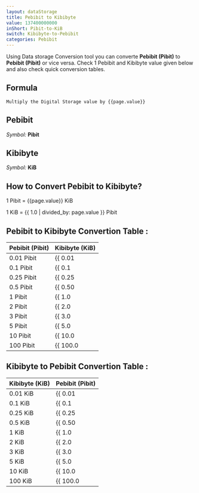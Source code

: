```yaml
---
layout: dataStorage
title: Pebibit to Kibibyte
value: 137400000000
inShort: Pibit-to-KiB
switch: Kibibyte-to-Pebibit
categories: Pebibit
---
```


Using Data storage Conversion tool you can converte **Pebibit (Pibit)** to **Pebibit (Pibit)** or vice versa. Check 1 Pebibit and Kibibyte value given below and also check quick conversion tables.

## Formula
`Multiply the Digital Storage value by {{page.value}}`

## Pebibit
*Symbol:* **Pibit**

## Kibibyte
*Symbol:* **KiB**

## How to Convert Pebibit to Kibibyte?

1 Pibit = {{page.value}} KiB

1 KiB = {{ 1.0 | divided_by: page.value }} Pibit


## Pebibit to Kibibyte Convertion Table :

| Pebibit (Pibit) | Kibibyte (KiB) |
| ---- | ---- |
| 0.01 Pibit | {{ 0.01 | times: page.value }} KiB |
| 0.1 Pibit | {{ 0.1 | times: page.value }} KiB |
| 0.25 Pibit | {{ 0.25 | times: page.value }} KiB |
| 0.5 Pibit | {{ 0.50 | times: page.value }} KiB |
| 1 Pibit | {{ 1.0 | times: page.value }} KiB |
| 2 Pibit | {{ 2.0 | times: page.value }} KiB |
| 3 Pibit | {{ 3.0 | times: page.value }} KiB |
| 5 Pibit | {{ 5.0 | times: page.value }} KiB |
| 10 Pibit | {{ 10.0 | times: page.value }} KiB |
| 100 Pibit | {{ 100.0 | times: page.value }} KiB |

## Kibibyte to Pebibit Convertion Table :

| Kibibyte (KiB) | Pebibit (Pibit) |
| ---- | ---- |
| 0.01 KiB | {{ 0.01 | divided_by: page.value }} Pibit |
| 0.1 KiB | {{ 0.1 | divided_by: page.value }} Pibit |
| 0.25 KiB | {{ 0.25 | divided_by: page.value }} Pibit |
| 0.5 KiB | {{ 0.50 | divided_by: page.value }} Pibit |
| 1 KiB | {{ 1.0 | divided_by: page.value }} Pibit |
| 2 KiB | {{ 2.0 | divided_by: page.value }} Pibit |
| 3 KiB | {{ 3.0 | divided_by: page.value }} Pibit |
| 5 KiB | {{ 5.0 | divided_by: page.value }} Pibit |
| 10 KiB | {{ 10.0 | divided_by: page.value }} Pibit |
| 100 KiB | {{ 100.0 | divided_by: page.value }} Pibit |


<script>
document.getElementById('selectInput')[19].selected = true
document.getElementById('selectOutput')[5].selected = true
</script>

